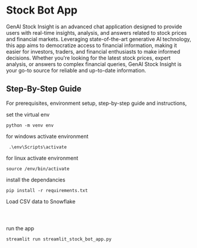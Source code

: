 # Stock Bot App

GenAI Stock Insight is an advanced chat application designed to provide users with real-time insights, analysis, and answers related to
stock prices and financial markets. Leveraging state-of-the-art generative AI technology, this app aims to democratize access to 
financial information, making it easier for investors, traders, and financial enthusiasts to make informed decisions. Whether you're 
looking for the latest stock prices, expert analysis, or answers to complex financial queries, GenAI Stock Insight is your go-to source 
for reliable and up-to-date information.

## Step-By-Step Guide

For prerequisites, environment setup, step-by-step guide and instructions, 

set the virtual env
```
python -m venv env
```

for windows activate environment

```
 .\env\Scripts\activate 
```
for linux activate environment
```
source /env/bin/activate
```

install the dependancies

```
pip install -r requirements.txt
```

Load CSV data to Snowflake

```



```
run the app

```
streamlit run streamlit_stock_bot_app.py
```

